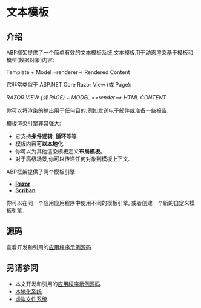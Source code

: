 # 文本模板

## 介绍

ABP框架提供了一个简单有效的文本模板系统,文本模板用于动态渲染基于模板和模型(数据对象)内容:

Template + Model =renderer=> Rendered Content

它非常类似于 ASP.NET Core Razor View (或 Page):

*RAZOR VIEW (或 PAGE) + MODEL ==render==> HTML CONTENT*

你可以将渲染的输出用于任何目的,例如发送电子邮件或准备一些报告.

模板渲染引擎非常强大:

* 它支持**条件逻辑**, **循环**等等.
* 模板内容**可以本地化**.
* 你可以为其他渲染模板定义**布局模板**。
* 对于高级场景,你可以传递任何对象到模板上下文.

ABP框架提供了两个模板引擎:

* **[Razor](Text-Templating-Razor.md)**
* **[Scriban](Text-Templating-Scriban.md)**

你可以在同一个应用应用程序中使用不同的模板引擎, 或者创建一个新的自定义模板引擎.

## 源码

查看开发和引用的[应用程序示例源码](https://github.com/abpframework/abp-samples/tree/master/TextTemplateDemo).

## 另请参阅

* 本文开发和引用的[应用程序示例源码](https://github.com/abpframework/abp-samples/tree/master/TextTemplateDemo).
* [本地化系统](Localization.md).
* [虚拟文件系统](Virtual-File-System.md).